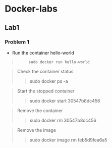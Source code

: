# Docker-labs

<a name="desc"></a>
## Lab1

### Problem 1

- Run the container hello-world
>          sudo docker run hello-world

> Check the container status
>> sudo docker ps -a

> Start the stopped container
>> sudo docker start 30547b8dc456

> Remove the container
>> sudo docker rm 30547b8dc456

> Remove the image
>>  sudo docker image rm feb5d9fea6a5 
